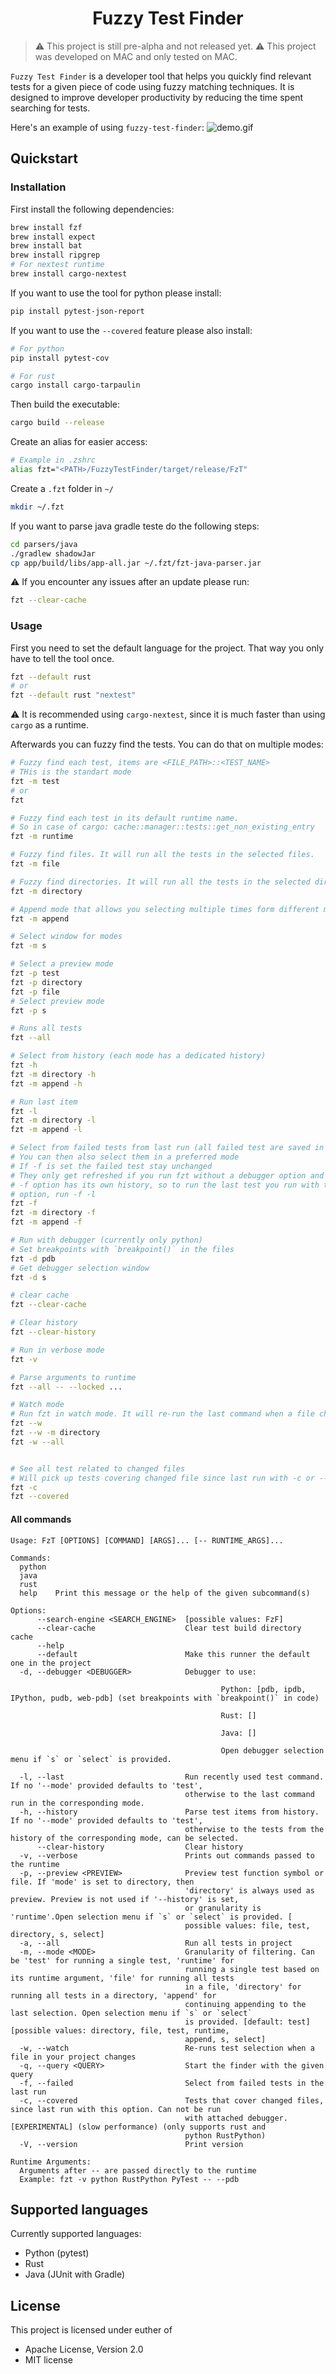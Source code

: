 <div align="center">

# Fuzzy Test Finder

</div>

> ⚠️ This project is still pre-alpha and not released yet.
> ⚠️ This project was developed on MAC and only tested on MAC.


`Fuzzy Test Finder` is a developer tool that helps you quickly find relevant tests for a given piece of code using fuzzy matching techniques. It is designed to improve developer productivity by reducing the time spent searching for tests.

Here's an example of using `fuzzy-test-finder`:
![demo.gif](./demo.gif)

## Quickstart

### Installation

First install the following dependencies:

```bash
brew install fzf
brew install expect
brew install bat
brew install ripgrep
# For nextest runtime
brew install cargo-nextest
```

If you want to use the tool for python please install:

```bash
pip install pytest-json-report
```

If you want to use the `--covered` feature please also install:

```bash
# For python
pip install pytest-cov

# For rust
cargo install cargo-tarpaulin
```

Then build the executable:

```bash
cargo build --release
```

Create an alias for easier access:

```sh
# Example in .zshrc
alias fzt="<PATH>/FuzzyTestFinder/target/release/FzT"
```

Create a `.fzt` folder in `~/`

```bash
mkdir ~/.fzt
```

If you want to parse java gradle teste do the following steps:

```bash
cd parsers/java
./gradlew shadowJar
cp app/build/libs/app-all.jar ~/.fzt/fzt-java-parser.jar
```

⚠️ If you encounter any issues after an update please run:

```bash
fzt --clear-cache
```

### Usage

First you need to set the default language for the project. That way you only have to tell the tool once.

```bash
fzt --default rust 
# or
fzt --default rust "nextest"
```

⚠️ It is recommended using `cargo-nextest`, since it is much faster than using `cargo` as a runtime.

Afterwards you can fuzzy find the tests. You can do that on multiple modes:

```bash
# Fuzzy find each test, items are <FILE_PATH>::<TEST_NAME>
# THis is the standart mode
fzt -m test
# or
fzt

# Fuzzy find each test in its default runtime name.
# So in case of cargo: cache::manager::tests::get_non_existing_entry
fzt -m runtime

# Fuzzy find files. It will run all the tests in the selected files.
fzt -m file

# Fuzzy find directories. It will run all the tests in the selected directories.
fzt -m directory

# Append mode that allows you selecting multiple times form different modes.
fzt -m append

# Select window for modes
fzt -m s

# Select a preview mode
fzt -p test
fzt -p directory
fzt -p file
# Select preview mode
fzt -p s

# Runs all tests
fzt --all

# Select from history (each mode has a dedicated history)
fzt -h
fzt -m directory -h
fzt -m append -h

# Run last item
fzt -l
fzt -m directory -l
fzt -m append -l

# Select from failed tests from last run (all failed test are saved in a set)
# You can then also select them in a preferred mode
# If -f is set the failed test stay unchanged
# They only get refreshed if you run fzt without a debugger option and -f
# -f option has its own history, so to run the last test you run with the -f
# option, run -f -l
fzt -f
fzt -m directory -f
fzt -m append -f

# Run with debugger (currently only python)
# Set breakpoints with `breakpoint()` in the files
fzt -d pdb
# Get debugger selection window
fzt -d s

# clear cache
fzt --clear-cache

# Clear history
fzt --clear-history

# Run in verbose mode
fzt -v

# Parse arguments to runtime
fzt --all -- --locked ...

# Watch mode
# Run fzt in watch mode. It will re-run the last command when a file changes.
fzt --w
fzt --w -m directory
fzt -w --all


# See all test related to changed files
# Will pick up tests covering changed file since last run with -c or --covered
fzt -c
fzt --covered
```


#### All commands

```text
Usage: FzT [OPTIONS] [COMMAND] [ARGS]... [-- RUNTIME_ARGS]...

Commands:
  python
  java
  rust
  help    Print this message or the help of the given subcommand(s)

Options:
      --search-engine <SEARCH_ENGINE>  [possible values: FzF]
      --clear-cache                    Clear test build directory cache
      --help
      --default                        Make this runner the default one in the project
  -d, --debugger <DEBUGGER>            Debugger to use:

                                               Python: [pdb, ipdb, IPython, pudb, web-pdb] (set breakpoints with `breakpoint()` in code)

                                               Rust: []

                                               Java: []

                                               Open debugger selection menu if `s` or `select` is provided.

  -l, --last                           Run recently used test command. If no '--mode' provided defaults to 'test', 
                                       otherwise to the last command run in the corresponding mode.
  -h, --history                        Parse test items from history. If no '--mode' provided defaults to 'test', 
                                       otherwise to the tests from the history of the corresponding mode, can be selected.
      --clear-history                  Clear history
  -v, --verbose                        Prints out commands passed to the runtime
  -p, --preview <PREVIEW>              Preview test function symbol or file. If 'mode' is set to directory, then 
                                       'directory' is always used as preview. Preview is not used if '--history' is set,
                                       or granularity is 'runtime'.Open selection menu if `s` or `select` is provided. [
                                       possible values: file, test, directory, s, select]
  -a, --all                            Run all tests in project
  -m, --mode <MODE>                    Granularity of filtering. Can be 'test' for running a single test, 'runtime' for 
                                       running a single test based on its runtime argument, 'file' for running all tests 
                                       in a file, 'directory' for running all tests in a directory, 'append' for 
                                       continuing appending to the last selection. Open selection menu if `s` or `select` 
                                       is provided. [default: test] [possible values: directory, file, test, runtime, 
                                       append, s, select]
  -w, --watch                          Re-runs test selection when a file in your project changes
  -q, --query <QUERY>                  Start the finder with the given query
  -f, --failed                         Select from failed tests in the last run
  -c, --covered                        Tests that cover changed files, since last run with this option. Can not be run 
                                       with attached debugger. [EXPERIMENTAL] (slow performance) (only supports rust and 
                                       python RustPython)
  -V, --version                        Print version

Runtime Arguments:
  Arguments after -- are passed directly to the runtime
  Example: fzt -v python RustPython PyTest -- --pdb
```



## Supported languages

Currently supported languages:

- Python (pytest)
- Rust
- Java (JUnit with Gradle)

## License

This project is licensed under euther of

* Apache License, Version 2.0
* MIT license
